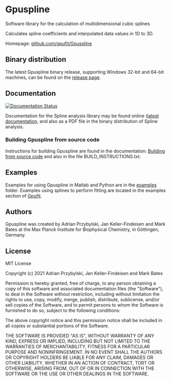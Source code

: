 # Gpuspline

Software library for the calculation of multidimensional cubic splines

Calculates spline coefficients and interpolated data values in 1D to 3D.

Homepage: [github.com/gpufit/Gpuspline](https://github.com/gpufit/Gpuspline)

## Binary distribution

The latest Gpuspline binary release, supporting Windows 32-bit and 64-bit machines, can be found on the [release page](https://github.com/gpufit/Gpuspline/releases).

## Documentation

[![Documentation Status](https://readthedocs.org/projects/gpuspline/badge/?version=latest)](https://gpuspline.readthedocs.io/en/latest/?badge=latest)

Documentation for the Spline analysis library may be found online ([latest documentation](https://gpuspline.readthedocs.io/en/latest/), and also as a PDF file in the binary distribution of Spline analysis.

### Building Gpuspline from source code

Instructions for building Gpuspline are found in the documentation: [Building from source code](https://github.com/gpufit/Gpuspline/blob/master/docs/installation.rst) and also in the file BUILD_INSTRUCTIONS.txt.

## Examples

Examples for using Gpuspline in Matlab and Python are in the [examples](https://github.com/gpufit/Gpuspline/tree/master/examples) folder. Examples using splines to perform fitting are located in the examples section of [Gpufit](https://github.com/gpufit/Gpufit).

## Authors

Gpuspline was created by Adrian Przybylski, Jan Keller-Findeisen and Mark Bates at the Max Planck Institute for Biophysical Chemistry, in Göttingen, Germany.

## License

MIT License

Copyright (c) 2021 Adrian Przybylski, Jan Keller-Findeisen and Mark Bates

Permission is hereby granted, free of charge, to any person obtaining a copy
of this software and associated documentation files (the "Software"), to deal
in the Software without restriction, including without limitation the rights
to use, copy, modify, merge, publish, distribute, sublicense, and/or sell
copies of the Software, and to permit persons to whom the Software is
furnished to do so, subject to the following conditions:

The above copyright notice and this permission notice shall be included in all
copies or substantial portions of the Software.

THE SOFTWARE IS PROVIDED "AS IS", WITHOUT WARRANTY OF ANY KIND, EXPRESS OR
IMPLIED, INCLUDING BUT NOT LIMITED TO THE WARRANTIES OF MERCHANTABILITY,
FITNESS FOR A PARTICULAR PURPOSE AND NONINFRINGEMENT. IN NO EVENT SHALL THE
AUTHORS OR COPYRIGHT HOLDERS BE LIABLE FOR ANY CLAIM, DAMAGES OR OTHER
LIABILITY, WHETHER IN AN ACTION OF CONTRACT, TORT OR OTHERWISE, ARISING FROM,
OUT OF OR IN CONNECTION WITH THE SOFTWARE OR THE USE OR OTHER DEALINGS IN THE
SOFTWARE.
